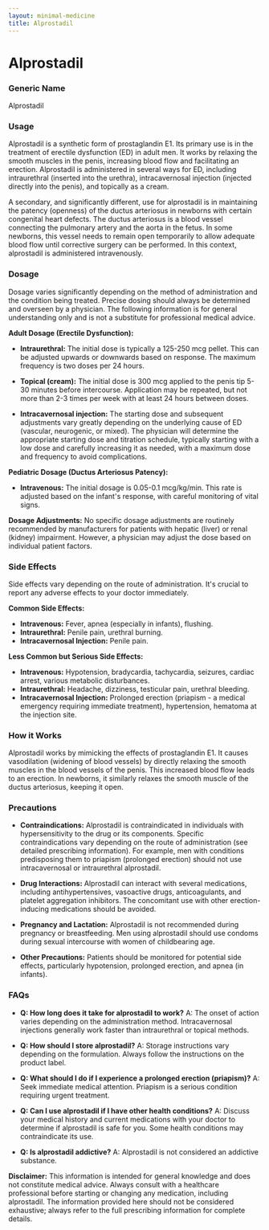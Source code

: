 ```yaml
---
layout: minimal-medicine
title: Alprostadil
---
```


# Alprostadil
### Generic Name
Alprostadil

### Usage

Alprostadil is a synthetic form of prostaglandin E1.  Its primary use is in the treatment of erectile dysfunction (ED) in adult men. It works by relaxing the smooth muscles in the penis, increasing blood flow and facilitating an erection.  Alprostadil is administered in several ways for ED, including intraurethral (inserted into the urethra), intracavernosal injection (injected directly into the penis), and topically as a cream.

A secondary, and significantly different, use for alprostadil is in maintaining the patency (openness) of the ductus arteriosus in newborns with certain congenital heart defects. The ductus arteriosus is a blood vessel connecting the pulmonary artery and the aorta in the fetus. In some newborns, this vessel needs to remain open temporarily to allow adequate blood flow until corrective surgery can be performed.  In this context, alprostadil is administered intravenously.


### Dosage

Dosage varies significantly depending on the method of administration and the condition being treated.  Precise dosing should always be determined and overseen by a physician.  The following information is for general understanding only and is not a substitute for professional medical advice.

**Adult Dosage (Erectile Dysfunction):**

* **Intraurethral:**  The initial dose is typically a 125-250 mcg pellet. This can be adjusted upwards or downwards based on response. The maximum frequency is two doses per 24 hours.

* **Topical (cream):** The initial dose is 300 mcg applied to the penis tip 5-30 minutes before intercourse.  Application may be repeated, but not more than 2-3 times per week with at least 24 hours between doses.

* **Intracavernosal injection:** The starting dose and subsequent adjustments vary greatly depending on the underlying cause of ED (vascular, neurogenic, or mixed). The physician will determine the appropriate starting dose and titration schedule, typically starting with a low dose and carefully increasing it as needed, with a maximum dose and frequency to avoid complications.


**Pediatric Dosage (Ductus Arteriosus Patency):**

* **Intravenous:**  The initial dosage is 0.05-0.1 mcg/kg/min. This rate is adjusted based on the infant's response, with careful monitoring of vital signs.


**Dosage Adjustments:**  No specific dosage adjustments are routinely recommended by manufacturers for patients with hepatic (liver) or renal (kidney) impairment. However, a physician may adjust the dose based on individual patient factors.



### Side Effects

Side effects vary depending on the route of administration.  It's crucial to report any adverse effects to your doctor immediately.

**Common Side Effects:**

* **Intravenous:** Fever, apnea (especially in infants), flushing.
* **Intraurethral:** Penile pain, urethral burning.
* **Intracavernosal Injection:** Penile pain.

**Less Common but Serious Side Effects:**

* **Intravenous:** Hypotension, bradycardia, tachycardia, seizures, cardiac arrest, various metabolic disturbances.
* **Intraurethral:** Headache, dizziness, testicular pain, urethral bleeding.
* **Intracavernosal Injection:** Prolonged erection (priapism - a medical emergency requiring immediate treatment), hypertension, hematoma at the injection site.


### How it Works

Alprostadil works by mimicking the effects of prostaglandin E1.  It causes vasodilation (widening of blood vessels) by directly relaxing the smooth muscles in the blood vessels of the penis.  This increased blood flow leads to an erection. In newborns, it similarly relaxes the smooth muscle of the ductus arteriosus, keeping it open.


### Precautions

* **Contraindications:** Alprostadil is contraindicated in individuals with hypersensitivity to the drug or its components. Specific contraindications vary depending on the route of administration (see detailed prescribing information).  For example, men with conditions predisposing them to priapism (prolonged erection) should not use intracavernosal or intraurethral alprostadil.

* **Drug Interactions:** Alprostadil can interact with several medications, including antihypertensives, vasoactive drugs, anticoagulants, and platelet aggregation inhibitors.  The concomitant use with other erection-inducing medications should be avoided.

* **Pregnancy and Lactation:** Alprostadil is not recommended during pregnancy or breastfeeding.  Men using alprostadil should use condoms during sexual intercourse with women of childbearing age.

* **Other Precautions:**  Patients should be monitored for potential side effects, particularly hypotension, prolonged erection, and apnea (in infants).


### FAQs

* **Q: How long does it take for alprostadil to work?** A: The onset of action varies depending on the administration method. Intracavernosal injections generally work faster than intraurethral or topical methods.

* **Q: How should I store alprostadil?** A: Storage instructions vary depending on the formulation. Always follow the instructions on the product label.

* **Q: What should I do if I experience a prolonged erection (priapism)?** A: Seek immediate medical attention.  Priapism is a serious condition requiring urgent treatment.

* **Q: Can I use alprostadil if I have other health conditions?** A: Discuss your medical history and current medications with your doctor to determine if alprostadil is safe for you.  Some health conditions may contraindicate its use.

* **Q: Is alprostadil addictive?** A: Alprostadil is not considered an addictive substance.


**Disclaimer:** This information is intended for general knowledge and does not constitute medical advice. Always consult with a healthcare professional before starting or changing any medication, including alprostadil.  The information provided here should not be considered exhaustive; always refer to the full prescribing information for complete details.
